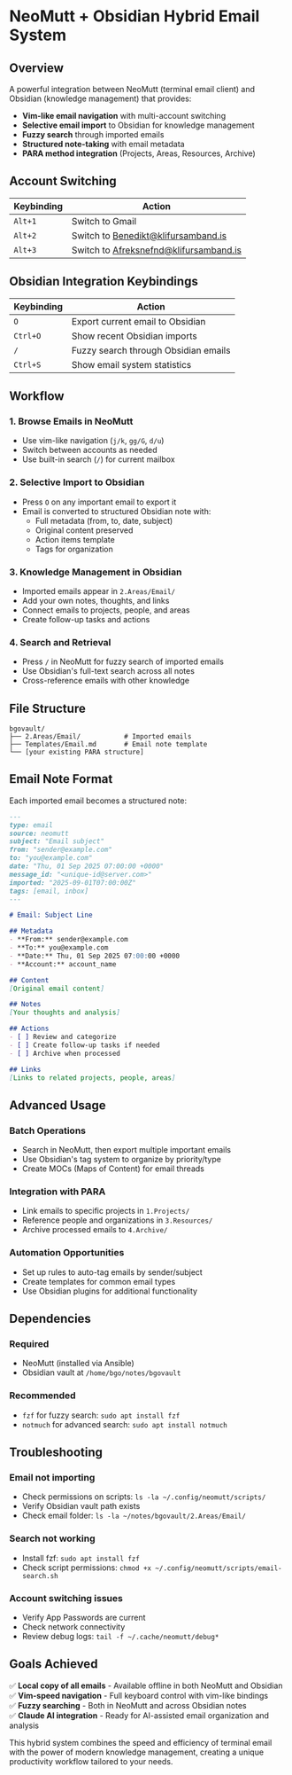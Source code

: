 # NeoMutt + Obsidian Hybrid Email System

## Overview

A powerful integration between NeoMutt (terminal email client) and Obsidian (knowledge management) that provides:

- **Vim-like email navigation** with multi-account switching
- **Selective email import** to Obsidian for knowledge management
- **Fuzzy search** through imported emails
- **Structured note-taking** with email metadata
- **PARA method integration** (Projects, Areas, Resources, Archive)

## Account Switching

| Keybinding | Action |
|------------|--------|
| `Alt+1` | Switch to Gmail |
| `Alt+2` | Switch to Benedikt@klifursamband.is |
| `Alt+3` | Switch to Afreksnefnd@klifursamband.is |

## Obsidian Integration Keybindings

| Keybinding | Action |
|------------|--------|
| `O` | Export current email to Obsidian |
| `Ctrl+O` | Show recent Obsidian imports |
| `/` | Fuzzy search through Obsidian emails |
| `Ctrl+S` | Show email system statistics |

## Workflow

### 1. Browse Emails in NeoMutt
- Use vim-like navigation (`j/k`, `gg/G`, `d/u`)
- Switch between accounts as needed
- Use built-in search (`/`) for current mailbox

### 2. Selective Import to Obsidian
- Press `O` on any important email to export it
- Email is converted to structured Obsidian note with:
  - Full metadata (from, to, date, subject)
  - Original content preserved
  - Action items template
  - Tags for organization

### 3. Knowledge Management in Obsidian
- Imported emails appear in `2.Areas/Email/`
- Add your own notes, thoughts, and links
- Connect emails to projects, people, and areas
- Create follow-up tasks and actions

### 4. Search and Retrieval
- Press `/` in NeoMutt for fuzzy search of imported emails
- Use Obsidian's full-text search across all notes
- Cross-reference emails with other knowledge

## File Structure

```
bgovault/
├── 2.Areas/Email/           # Imported emails
├── Templates/Email.md       # Email note template
└── [your existing PARA structure]
```

## Email Note Format

Each imported email becomes a structured note:

```markdown
---
type: email
source: neomutt
subject: "Email subject"
from: "sender@example.com"
to: "you@example.com"
date: "Thu, 01 Sep 2025 07:00:00 +0000"
message_id: "<unique-id@server.com>"
imported: "2025-09-01T07:00:00Z"
tags: [email, inbox]
---

# Email: Subject Line

## Metadata
- **From:** sender@example.com
- **To:** you@example.com  
- **Date:** Thu, 01 Sep 2025 07:00:00 +0000
- **Account:** account_name

## Content
[Original email content]

## Notes
[Your thoughts and analysis]

## Actions
- [ ] Review and categorize
- [ ] Create follow-up tasks if needed
- [ ] Archive when processed

## Links
[Links to related projects, people, areas]
```

## Advanced Usage

### Batch Operations
- Search in NeoMutt, then export multiple important emails
- Use Obsidian's tag system to organize by priority/type
- Create MOCs (Maps of Content) for email threads

### Integration with PARA
- Link emails to specific projects in `1.Projects/`
- Reference people and organizations in `3.Resources/`
- Archive processed emails to `4.Archive/`

### Automation Opportunities
- Set up rules to auto-tag emails by sender/subject
- Create templates for common email types
- Use Obsidian plugins for additional functionality

## Dependencies

### Required
- NeoMutt (installed via Ansible)
- Obsidian vault at `/home/bgo/notes/bgovault`

### Recommended
- `fzf` for fuzzy search: `sudo apt install fzf`
- `notmuch` for advanced search: `sudo apt install notmuch`

## Troubleshooting

### Email not importing
- Check permissions on scripts: `ls -la ~/.config/neomutt/scripts/`
- Verify Obsidian vault path exists
- Check email folder: `ls -la ~/notes/bgovault/2.Areas/Email/`

### Search not working
- Install fzf: `sudo apt install fzf`
- Check script permissions: `chmod +x ~/.config/neomutt/scripts/email-search.sh`

### Account switching issues
- Verify App Passwords are current
- Check network connectivity
- Review debug logs: `tail -f ~/.cache/neomutt/debug*`

## Goals Achieved

✅ **Local copy of all emails** - Available offline in both NeoMutt and Obsidian  
✅ **Vim-speed navigation** - Full keyboard control with vim-like bindings  
✅ **Fuzzy searching** - Both in NeoMutt and across Obsidian notes  
✅ **Claude AI integration** - Ready for AI-assisted email organization and analysis

This hybrid system combines the speed and efficiency of terminal email with the power of modern knowledge management, creating a unique productivity workflow tailored to your needs.